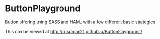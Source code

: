 ButtonPlayground
================

Button offering using SASS and HAML with a few different basic strategies


This can be viewed at http://rusdman21.github.io/ButtonPlayground/
